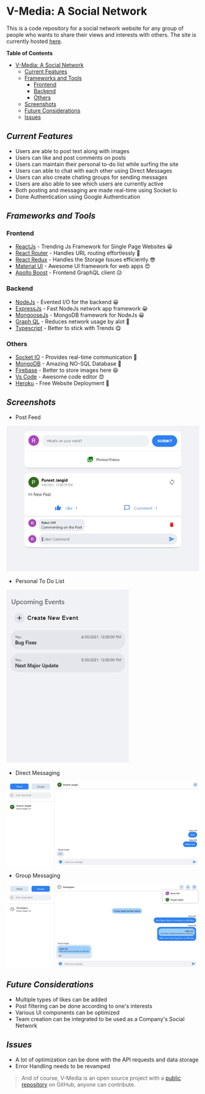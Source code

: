 # V-Media: A Social Network

This is a code repository for a social network website for any group of people who wants to share their views and interests with others. The site is currently hosted [here](https://v-media.herokuapp.com).

**Table of Contents**  

- [V-Media: A Social Network](#v-media-a-social-network)
  - [Current Features](#current-features)
  - [Frameworks and Tools](#frameworks-and-tools)
    - [Frontend](#frontend)
    - [Backend](#backend)
    - [Others](#others)
  - [Screenshots](#screenshots)
  - [Future Considerations](#future-considerations)
  - [Issues](#issues)

## _Current Features_

- Users are able to post text along with images
- Users can like and post comments on posts  
- Users can maintain their personal to-do list while surfing the site
- Users can able to chat with each other using Direct Messages
- Users can also create chating groups for sending messages
- Users are also able to see which users are currently active
- Both posting and messaging are made real-time using Socket Io
- Done Authentication using Google Authentication

## _Frameworks and Tools_

### Frontend

- [ReactJs] - Trending Js Framework for Single Page Websites 😀
- [React Router] - Handles URL routing effortlessly 🤔
- [React Redux] - Handles the Storage Issues efficiently 😎
- [Material UI] - Awesome UI framework for web apps 😍
- [Apollo Boost] - Frontend GraphQL client 😥

### Backend

- [NodeJs] - Evented I/O for the backend 😀
- [ExpressJs] - Fast NodeJs network app framework 😀
- [MongooseJs] - MongoDB framework for NodeJs 😀
- [Graph QL] - Reduces network usage by alot 🤩
- [Typescript] - Better to stick with Trends 😋

### Others

- [Socket IO] - Provides real-time communication 🤯
- [MongoDB] - Amazing NO-SQL Database 😤
- [Firebase] - Better to store images here 😆
- [Vs Code] - Awesome code editor 😍
- [Heroku] - Free Website Deployment 🙂

## _Screenshots_

* Post Feed
 
![Post Feed](/Screenshots/feed.jpg "Post Feed")

* Personal To Do List

![To Do List](/Screenshots/todo.jpg "To Do List")

* Direct Messaging

![Direct Messaging](/Screenshots/direct.jpg "Direct Messaging")

* Group Messaging

![Group Messaging](/Screenshots/group.jpg "Group Messaging")

## _Future Considerations_

- Multiple types of likes can be added
- Post filtering can be done according to one's interests
- Various UI components can be optimized
- Team creation can be integrated to be used as a Company's Social Network

## _Issues_

- A lot of optimization can be done with the API requests and data storage
- Error Handling needs to be revamped 

> And of course, V-Media is an open source project with a [public repository] on GitHub, anyone can contribute.

[//]: #
   [ReactJs]: <https://reactjs.org/>
   [React Router]: <https://www.javatpoint.com/react-router>
   [React Redux]: <https://react-redux.js.org/>
   [Material UI]: <https://material-ui.com/>
   [Apollo Boost]: <https://www.apollographql.com/>
   [NodeJs]: <http://nodejs.org>
   [ExpressJs]: <http://expressjs.com>
   [MongooseJs]: <https://mongoosejs.com/>
   [Graph QL]: <https://graphql.org/>
   [Typescript]: <https://www.typescriptlang.org/>
   [Socket IO]: <https://socket.io/>
   [MongoDB]: <https://www.mongodb.com/>
   [Firebase]: <https://firebase.google.com/>
   [Vs Code]: <https://code.visualstudio.com/>
   [Heroku]: <https://www.heroku.com>
   [public repository]: <https://github.com/Rahulk990/V-Media>

